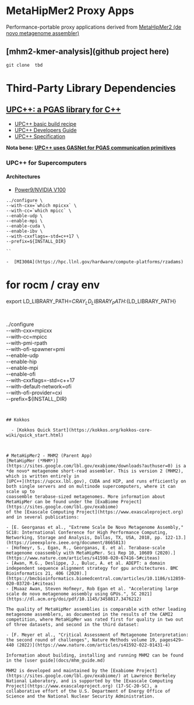 # MetaHipMer2 Proxy Apps

Performance-portable proxy applications derived from [MetaHipMer2 (de novo metagenome assembler)](https://bitbucket.org/berkeleylab/mhm2/src/master/)

## [mhm2-kmer-analysis](github project here)

```
git clone  tbd

```


# Third-Party Library Dependencies

## [UPC++:  a PGAS library for C++](https://bitbucket.org/berkeleylab/upcxx/src/master/)

  - [UPC++ basic build recipe](https://bitbucket.org/berkeleylab/upcxx/src/master/INSTALL.md)
  - [UPC++ Developers Guide](https://bytebucket.org/berkeleylab/upcxx/wiki/docs/guide.pdf?rev=767d43b34dd00f6b2765a49d6ebf55bee91f4579)
  - [UPC++ Specification](https://bytebucket.org/berkeleylab/upcxx/wiki/docs/spec.pdf?rev=767d43b34dd00f6b2765a49d6ebf55bee91f4579)

**Nota bene:  [UPC++ uses GASNet for PGAS communication primitives](https://bitbucket.org/berkeleylab/gasnet/src/stable/)**


### UPC++ for Supercomputers

#### Architectures

  - [Power9/NVIDIA V100](https://hpc.llnl.gov/hardware/compute-platforms/lassen)

```
../configure \
--with-cxx=`which mpicxx` \
--with-cc=`which mpicc` \
--enable-udp \
--enable-mpi \
--enable-cuda \
--enable-ibv \
--with-cxxflags=-std=c++17 \
--prefix=${INSTALL_DIR}

``

-  [MI300A](https://hpc.llnl.gov/hardware/compute-platforms/rzadams)

```
# for rocm / cray env 
export LD_LIBRARY_PATH=${CRAY_LD_LIBRARY_PATH}:${LD_LIBRARY_PATH}

```


```
../configure \
--with-cxx=mpicxx \
--with-cc=mpicc \
--with-pmi-rpath \
--with-ofi-spawner=pmi \
--enable-udp \
--enable-hip \
--enable-mpi \
--enable-ofi \
--with-cxxflags=-std=c++17 \
--with-default-network=ofi \
--with-ofi-provider=cxi \
--prefix=${INSTALL_DIR}

```


## Kokkos

  - [Kokkos Quick Start](https://kokkos.org/kokkos-core-wiki/quick_start.html) 



# MetaHipMer2 - MHM2 (Parent App)
[MetaHipMer (*MHM*)](https://sites.google.com/lbl.gov/exabiome/downloads?authuser=0) is a *de novo* metagenome short-read assembler. This is version 2 (MHM2), which is written entirely in
[UPC++](https://upcxx.lbl.gov), CUDA and HIP, and runs efficiently on both single servers and on multinode supercomputers, where it can scale up to
coassemble terabase-sized metagenomes. More information about MetaHipMer can be found under the [ExaBiome Project](https://sites.google.com/lbl.gov/exabiome) 
of the [Exascale Computing Project](https://www.exascaleproject.org) and in several publications:

- [E. Georganas et al., "Extreme Scale De Novo Metagenome Assembly," SC18: International Conference for High Performance Computing, Networking, Storage and Analysis, Dallas, TX, USA, 2018, pp. 122-13.](https://ieeexplore.ieee.org/document/8665813)
- [Hofmeyr, S., Egan, R., Georganas, E. et al. Terabase-scale metagenome coassembly with MetaHipMer. Sci Rep 10, 10689 (2020).](https://www.nature.com/articles/s41598-020-67416-5#citeas)
- [Awan, M.G., Deslippe, J., Buluc, A. et al. ADEPT: a domain independent sequence alignment strategy for gpu architectures. BMC Bioinformatics 21, 406 (2020).](https://bmcbioinformatics.biomedcentral.com/articles/10.1186/s12859-020-03720-1#citeas)
- [Muaaz Awan, Steven Hofmeyr, Rob Egan et al. "Accelerating large scale de novo metagenome assembly using GPUs.", SC 2021](https://dl.acm.org/doi/pdf/10.1145/3458817.3476212)

The quality of MetaHipMer assemblies is comparable with other leading metagenome assemblers, as documented in the results of the CAMI2 competition, where MetaHipMer was rated first for quality in two out of three datasets, and second in the third dataset:

- [F. Meyer et al., "Critical Assessment of Metagenome Interpretation: the second round of challenges", Nature Methods volume 19, pages429–440 (2022)](https://www.nature.com/articles/s41592-022-01431-4)

Information about building, installing and running MHM2 can be found in the [user guide](docs/mhm_guide.md)

MHM2 is developed and maintained by the [Exabiome Project](https://sites.google.com/lbl.gov/exabiome/) at Lawrence Berkeley National Laboratory, and is supported by the [Exascale Computing Project](https://www.exascaleproject.org) (17-SC-20-SC), a collaborative effort of the U.S. Department of Energy Office of Science and the National Nuclear Security Administration.
